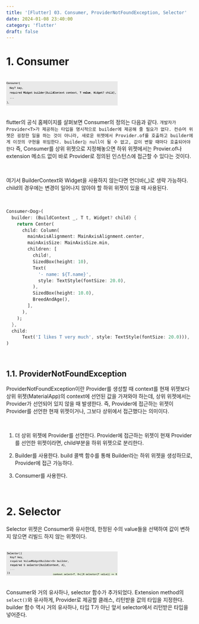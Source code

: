 ```yaml
---
title: '[Flutter] 03. Consumer, ProviderNotFoundException, Selector'
date: 2024-01-08 23:40:00
category: 'flutter'
draft: false
---
```


# 1. Consumer

</br>

<div align="left">
  <img src="./images/consumer.png" width="300px" />
</div>

</br>

flutter의 공식 홈페이지를 살펴보면 Consumer의 정의는 다음과 같다. `개발자가 Provider<T>가 제공하는 타입을 명시적으로 builder에 제공해 줄 필요가 없다. 컨슈머 위젯은 굉장한 일을 하는 것이 아니라, 새로운 위젯에서 Provider.of를 호출하고 builder에게 이것의 구현을 위임한다. builder는 null이 될 수 없고, 값이 변할 때마다 호출되어야 한다` 즉, Consumer를 상위 위젯으로 지정해놓으면 하위 위젯에서는 Provier.of나 extension 메소드 없이 바로 Provider로 정의된 인스턴스에 접근할 수 있다는 것이다.

</br>

여기서 BuilderContext와 Widget을 사용하지 않는다면 언더바(_)로 생략 가능하다. child의 경우에는 변경이 일어나지 않아야 할 하위 위젯이 있을 때 사용된다.

</br>

```dart
Consumer<Dog>(
  builder: (BuildContext _, T t, Widget? child) {
    return Center(
      child: Column(
        mainAxisAlignment: MainAxisAlignment.center,
        mainAxisSize: MainAxisSize.min,
        children: [
          child!,
          SizedBox(height: 10),
          Text(
            '- name: ${T.name}',
            style: TextStyle(fontSize: 20.0),
          ),
          SizedBox(height: 10.0),
          BreedAndAge(),
        ],
      ),
    );
  },
  child:
      Text('I likes T very much', style: TextStyle(fontSize: 20.0))),
)
```

</br>

## 1.1. ProviderNotFoundException

ProviderNotFoundException이란 Provider를 생성할 때 context를 현재 위젯보다 상위 위젯(MaterialApp)의 context에 선언된 값을 가져와야 하는데, 상위 위젯에서는 Provider가 선언되어 있지 않을 때 발생한다. 즉, Provider에 접근하는 위젯이 Provider를 선언한 현재 위젯이거나, 그보다 상위에서 접근했다는 의미이다.

</br>

1) 더 상위 위젯에 Provider를 선언한다. Provider에 접근하는 위젯이 현재 Provider를 선언한 위젯이라면, child부분을 하위 위젯으로 분리한다.

2) Builder를 사용한다. build 콜백 함수를 통해 Builder라는 하위 위젯을 생성하므로, Provider에 접근 가능하다.

3) Consumer를 사용한다.

</br>

# 2. Selector

Selector 위젯은 Consumer와 유사한데, 한정된 수의 value들을 선택하여 값이 변하지 않으면 리빌드 하지 않는 위젯이다.

</br>

<div align="left">
  <img src="./images/selector.png" width="300px" />
</div>

</br>

Consumer와 거의 유사하나, selector 함수가 추가되었다. Extension method의 `select()`와 유사하게, Provider로 제공할 클래스, 리턴받을 값의 타입을 지정한다. builder 함수 역시 거의 유사하나, 타입 T가 아닌 앞서 selector에서 리턴받은 타입을 넣어준다.